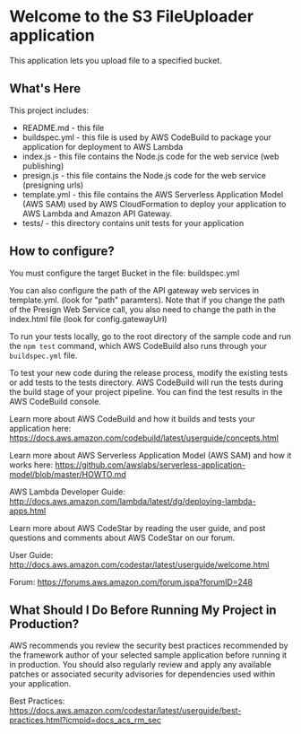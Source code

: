 Welcome to the S3 FileUploader application
==========================================

This application lets you upload file to a specified bucket.

What's Here
-----------

This project includes:

* README.md - this file
* buildspec.yml - this file is used by AWS CodeBuild to package your
  application for deployment to AWS Lambda
* index.js - this file contains the Node.js code for the web service (web publishing)
* presign.js - this file contains the Node.js code for the web service (presigning urls)
* template.yml - this file contains the AWS Serverless Application Model (AWS SAM) used
  by AWS CloudFormation to deploy your application to AWS Lambda and Amazon API
  Gateway.
* tests/ - this directory contains unit tests for your application


How to configure?
-----------------

You must configure the target Bucket in the file: buildspec.yml 

You can also configure the path of the API gateway web services in template.yml.
(look for "path" paramters).
Note that if you change the path of the Presign Web Service call, you also need 
to change the path in the index.html file (look for config.gatewayUrl)

To run your tests locally, go to the root directory of the
sample code and run the `npm test` command, which
AWS CodeBuild also runs through your `buildspec.yml` file.

To test your new code during the release process, modify the existing tests or
add tests to the tests directory. AWS CodeBuild will run the tests during the
build stage of your project pipeline. You can find the test results
in the AWS CodeBuild console.

Learn more about AWS CodeBuild and how it builds and tests your application here:
https://docs.aws.amazon.com/codebuild/latest/userguide/concepts.html

Learn more about AWS Serverless Application Model (AWS SAM) and how it works here:
https://github.com/awslabs/serverless-application-model/blob/master/HOWTO.md

AWS Lambda Developer Guide:
http://docs.aws.amazon.com/lambda/latest/dg/deploying-lambda-apps.html

Learn more about AWS CodeStar by reading the user guide, and post questions and
comments about AWS CodeStar on our forum.

User Guide: http://docs.aws.amazon.com/codestar/latest/userguide/welcome.html

Forum: https://forums.aws.amazon.com/forum.jspa?forumID=248

What Should I Do Before Running My Project in Production?
------------------

AWS recommends you review the security best practices recommended by the framework
author of your selected sample application before running it in production. You
should also regularly review and apply any available patches or associated security
advisories for dependencies used within your application.

Best Practices: https://docs.aws.amazon.com/codestar/latest/userguide/best-practices.html?icmpid=docs_acs_rm_sec
